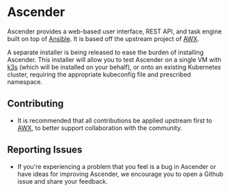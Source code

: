 # Ascender
Ascender provides a web-based user interface, REST API, and task engine built on top of [Ansible](https://github.com/ansible/ansible). It is based off the upstream project of [AWX](https://github.com/ansible/awx).

A separate installer is being released to ease the burden of installing Ascender. This installer will allow you to test Ascender on a single VM with [k3s](https://k3s.io/) (which will be installed on your behalf), or onto an existing Kubernetes cluster, requiring the appropriate kubeconfig file and prescribed namespace.

Contributing
------------
- It is recommended that all contributions be applied upstream first to [AWX](https://github.com/ansible/awx), to better support collaboration with the community.

Reporting Issues
----------------

- If you're experiencing a problem that you feel is a bug in Ascender or have ideas for improving Ascender, we encourage you to open a Github issue and share your feedback.

